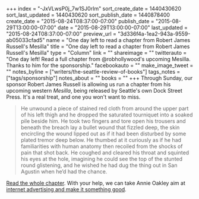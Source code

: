 +++
index = "-JxVLwsP0j_7w1SJ0rIm"
sort_create_date = 1440430620
sort_last_updated = 1440430620
sort_publish_date = 1440878400
create_date = "2015-08-24T08:37:00-07:00"
publish_date = "2015-08-29T13:00:00-07:00"
date = "2015-08-29T13:00:00-07:00"
last_updated = "2015-08-24T08:37:00-07:00"
preview_url = "3d336f4a-1ea2-943a-9559-ab05033cfad5"
name = "One day left to read a chapter from Robert James Russell's Mesilla"
title = "One day left to read a chapter from Robert James Russell's Mesilla"
type = "Column"
link = ""
shareimage = ""
twitterauto = "One day left! Read a full chapter from @robhollywood's upcoming Mesilla. Thanks to him for the sponsorship."
facebookauto = ""
make_image_tweet = ""
notes_byline = ["writers/the-seattle-review-of-books"]
tags_notes = ["tags/sponsorship"]
notes_about = ""
books = ""
+++
Through Sunday, our sponsor Robert James Russell is allowing us run a chapter from his upcoming western _Mesilla_, being released by Seattle's own Dock Street Press. It's a real treat, and one you won't want to miss. 

<blockquote>
He unwound a piece of stained red cloth from around the upper part of his left thigh and he dropped the saturated tourniquet into a soaked pile beside him. He took two fingers and tore open his trousers and beneath the breach lay a bullet wound that fizzled deep, the skin encircling the wound lipped out as if it had been disturbed by some plated tremor deep below. He thumbed at it curiously as if he had familiarities with human anatomy then recoiled from the shocks of pain that shot back. He coughed and cleared his throat and squinted his eyes at the hole, imagining he could see the top of the stunted round glistening, and he wished he had dug the thing out in San Agustin when he’d had the chance.
</blockquote>

<a href="/sponsorships/">Read the whole chapter</a>. With your help, we can take Annie Oakley aim at <a href="http://seattlereviewofbooks.com/notes/2015/08/05/help-us-make-internet-advertisements-100-percent-less-terrible/">internet advertising and make it something good</a>.
